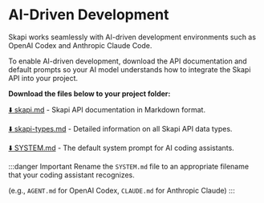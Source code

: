 # AI-Driven Development

Skapi works seamlessly with AI-driven development environments such as OpenAI Codex and Anthropic Claude Code.

To enable AI-driven development, download the API documentation and default prompts so your AI model understands how to integrate the Skapi API into your project.

**Download the files below to your project folder:**

<a href="https://docs.skapi.com/skapi.md" download="skapi.md">⬇️ skapi.md</a> -
Skapi API documentation in Markdown format.

<a href="https://docs.skapi.com/skapi-types.md" download="skapi-types.md">⬇️ skapi-types.md</a> -
Detailed information on all Skapi API data types.

<a href="https://docs.skapi.com/SYSTEM.md" download="SYSTEM.md">⬇️ SYSTEM.md</a> -
The default system prompt for AI coding assistants.

:::danger Important
Rename the `SYSTEM.md` file to an appropriate filename that your coding assistant recognizes.

(e.g., `AGENT.md` for OpenAI Codex, `CLAUDE.md` for Anthropic Claude) 
:::